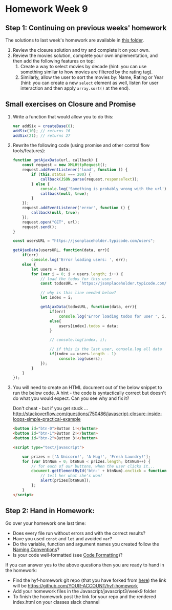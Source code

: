 # Homework Week 9

## Step 1: Continuing on previous weeks' homework

The solutions to last week's homework are available in [this folder](./last-homework/).

1. Review the closure solution and try and complete it on your own.
1. Review the movies solution, complete your own implementation, and then add the following features on top:
    1. Create a way to select movies by decade (hint: you can use something similar to how movies are filtered by the rating tag).
    1. Similarly, allow the user to sort the movies by: Name, Rating or Year (hint: you can create a new `select` element as well, listen for user interaction and then apply `array.sort()` at the end).

## Small exercises on Closure and Promise

1. Write a function that would allow you to do this:

    ```js
    var addSix = createBase(6);
    addSix(10); // returns 16
    addSix(21); // returns 27
    ```

1. Rewrite the following code (using promise and other control flow tools/features):

    ```js
    function getAjaxData(url, callback) {
        const request = new XMLHttpRequest();
        request.addEventListener('load', function () {
            if (this.status === 200) {
                callback(JSON.parse(request.responseText));
            } else {
                console.log('Something is probably wrong with the url');
                callback(null, true);
            }
        });
        request.addEventListener('error', function () {
            callback(null, true);
        });
        request.open("GET", url);
        request.send();
    }

    const usersURL = "https://jsonplaceholder.typicode.com/users";

    getAjaxData(usersURL, function(data, err){
        if(err)
            console.log('Error loading users: ', err);
        else {
            let users = data;
            for (var i = 0; i < users.length; i++) {
                // load the todos for this user
                const todosURL = `https://jsonplaceholder.typicode.com/users/${users[i].id}/todos`;

                // why is this line needed below?
                let index = i;

                getAjaxData(todosURL, function(data, err){
                    if(err)
                        console.log('Error loading todos for user ', i, ' :', err);
                    else{
                        users[index].todos = data;
                    }

                    // console.log(index, i);

                    // if this is the last user, console.log all data
                    if(index == users.length - 1)
                        console.log(users);
                });
            }
        }
    });
    ```

1. You will need to create an HTML document out of the below snippet to run the below code. A hint - the code is syntactically correct but doesn't do what you would expect. Can you see why and fix it?

    Don't cheat - but if you get stuck ... http://stackoverflow.com/questions/750486/javascript-closure-inside-loops-simple-practical-example

    ```html
    <button id="btn-0">Button 1!</button>
    <button id="btn-1">Button 2!</button>
    <button id="btn-2">Button 3!</button>

    <script type="text/javascript">

        var prizes = ['A Unicorn!', 'A Hug!', 'Fresh Laundry!'];
        for (var btnNum = 0; btnNum < prizes.length; btnNum++) {
            // for each of our buttons, when the user clicks it...
            document.getElementById('btn-' + btnNum).onclick = function() {
                // tell her what she's won!
                alert(prizes[btnNum]);
            };
        }
    </script>
    ```

## Step 2: Hand in Homework:
Go over your homework one last time:

- Does every file run without errors and with the correct results?
- Have you used `const` and `let` and avoided `var`?
- Do the variable, function and argument names you created follow the [Naming Conventions](https://github.com/HackYourFuture/fundamentals/blob/master/fundamentals/naming_conventions.md)?
- Is your code well-formatted (see [Code Formatting](https://github.com/HackYourFuture/fundamentals/blob/master/fundamentals/naming_conventions.md))?

If you can answer yes to the above questions then you are ready to hand in the homework:
* Find the hyf-homework git repo (that you have forked from [here](https://github.com/HackYourFuture-CPH/hyf-homework)) the link will be https://github.com/YOUR-ACCOUNT/hyf-homework
* Add your homework files in the Javascript/javascript3/week9 folder
* To finish the homework post the link for your repo and the rendered index.html on your classes slack channel
